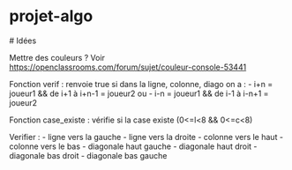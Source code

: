 # projet-algo

# Idées


Mettre des couleurs ? Voir https://openclassrooms.com/forum/sujet/couleur-console-53441

Fonction verif : renvoie true si dans la ligne, colonne, diago on a :
	- i+n = joueur1 && de i+1 à i+n-1 = joueur2
	ou
	- i-n = joueur1 && de i-1 à i-n+1 = joueur2

Fonction case_existe : vérifie si la case existe (0<=l<8 && 0<=c<8)

Verifier :
	- ligne vers la gauche
	- ligne vers la droite
	- colonne vers le haut
	- colonne vers le bas
	- diagonale haut gauche
	- diagonale haut droit
	- diagonale bas droit
	- diagonale bas gauche